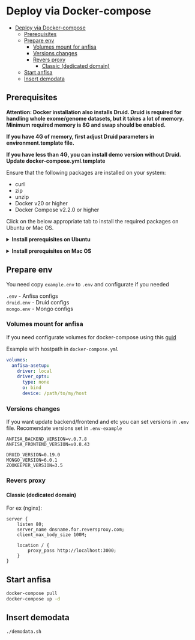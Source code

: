 # Deploy via Docker-compose

- [Deploy via Docker-compose](#deploy-via-docker-compose)
  - [Prerequisites](#prerequisites)
  - [Prepare env](#prepare-env)
    - [Volumes mount for anfisa](#volumes-mount-for-anfisa)
    - [Versions changes](#versions-changes)
    - [Revers proxy](#revers-proxy)
      - [Classic (dedicated domain)](#classic-dedicated-domain)
  - [Start anfisa](#start-anfisa)
  - [Insert demodata](#insert-demodata)

## Prerequisites

**Attention: Docker installation also installs Druid. Druid is required for
handling whole exome/genome datasets, but it takes a lot of memory. 
Minimum required memory is 8G and swap should be enabled.** 

**If you have 4G of memory, first adjust Druid parameters in environment.template file.**

**If you have less than 4G, you can install demo version without Druid. 
Update docker-compose.yml.template**

Ensure that the following packages are installed on your system:

  * curl
  * zip
  * unzip
  * Docker v20 or higher
  * Docker Compose v2.2.0 or higher

Click on the below appropriate tab to install the required packages on Ubuntu or Mac OS.

**<details><summary>Install prerequisites on Ubuntu</summary>**
<p>

Run the following command to install zip, unzip and curl packages:

       sudo apt update 
       sudo apt install zip unzip curl

Follow the link to install the latest version of Docker and Docker Compose 
on [Ubuntu](https://docs.docker.com/engine/install/ubuntu/). 
If you run script as non-root user, ensure that Docker has required rights 
according to the [Post-installation steps for Linux](https://docs.docker.com/engine/install/linux-postinstall/).

Ensure that Docker version is 19.03.0 or higher and Docker Compose version is 2.0.0 or higher.

       docker -v
       docker compose version

</p>
</details>

**<details><summary>Install prerequisites on Mac OS</summary>**
<p>

Install [Homebrew Package Manager](https://brew.sh/), command can be used:
	
       /bin/bash -c "$(curl -fsSL https://raw.githubusercontent.com/Homebrew/install/HEAD/install.sh)"

Run the following command to install required packages:
	
       xcode-select --install
       brew update
       brew install curl
       brew install zip
       brew install unzip

Follow the link to install the latest version of Docker and Docker Compose on [Mac OS](https://docs.docker.com/desktop/mac/install/).

Ensure that Docker version is 19.03.0 or higher and Docker Compose version is 2.0.0 or higher.

       docker -v
       docker compose version

</p>
</details>

## Prepare env

You need copy `example.env` to `.env` and configurate if you needed

`.env` - Anfisa configs  
`druid.env` - Druid configs  
`mongo.env` - Mongo configs  

### Volumes mount for anfisa

If you need configurate volumes for docker-compose using this [guid](https://docs.docker.com/compose/compose-file/compose-file-v3/#volume-configuration-reference)

Example with hostpath in `docker-compose.yml`
```yaml
volumes:
  anfisa-asetup:
    driver: local
    driver_opts:
      type: none
      o: bind
      device: /path/to/my/host
```

### Versions changes

If you want update backend/frontend and etc you can set versions in `.env` file.
Recomendate versions set in `.env-example`

```env
ANFISA_BACKEND_VERSION=v.0.7.8
ANFISA_FRONTEND_VERSION=v0.8.43

DRUID_VERSION=0.19.0
MONGO_VERSION=6.0.1
ZOOKEEPER_VERSION=3.5
```

### Revers proxy

#### Classic (dedicated domain)
For ex (nginx):

```nginx
server {
    listen 80;
    server_name dnsname.for.reversproxy.com;
    client_max_body_size 100M;

    location / {
        proxy_pass http://localhost:3000;
    }
}
```
## Start anfisa

```sh
docker-compose pull
docker-compose up -d
```

## Insert demodata

```sh
./demodata.sh
```
